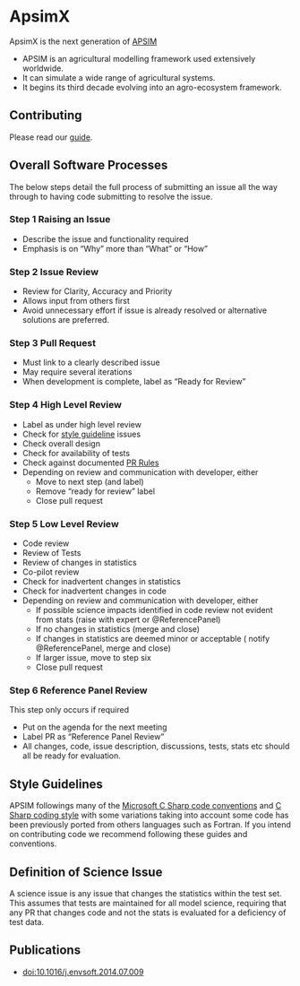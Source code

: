 # ApsimX

ApsimX is the next generation of [APSIM](https://www.apsim.info)

* APSIM is an agricultural modelling framework used extensively worldwide.
* It can simulate a wide range of agricultural systems.
* It begins its third decade evolving into an agro-ecosystem framework.

## Contributing

Please read our [guide](https://apsimnextgeneration.netlify.app/contribute/).

## Overall Software Processes

The below steps detail the full process of submitting an issue all the way through to having code submitting to resolve the issue.

### Step 1 Raising an Issue

* Describe the issue and functionality required
* Emphasis is on “Why” more than “What”  or “How”

### Step 2 Issue Review

* Review for Clarity, Accuracy and Priority
* Allows input from others first
* Avoid unnecessary effort if issue is already resolved or alternative solutions are preferred.

### Step 3 Pull Request

* Must link to a clearly described issue
* May require several iterations
* When development is complete, label as “Ready for Review”

### Step 4 High Level Review

* Label as under high level review
* Check for [style guideline](#style-guidelines) issues
* Check overall design
* Check for availability of tests
* Check against documented [PR Rules](#pull-request-requirements-and-best-practices)
* Depending on review and communication with developer, either
  * Move to next step (and label)
  * Remove “ready for review” label
  * Close pull request

### Step 5 Low Level Review

* Code review
* Review of Tests
* Review of changes in statistics
* Co-pilot review
* Check for inadvertent changes in statistics
* Check for inadvertent changes in code
* Depending on review and communication with developer, either
  * If possible science impacts identified in code review not evident from stats (raise with expert or @ReferencePanel)
  * If no changes in statistics (merge and close)
  * If changes in statistics are deemed minor or acceptable ( notify @ReferencePanel, merge and close)
  * If larger issue, move to step six
  * Close pull request

### Step 6 Reference Panel Review

This step only occurs if required

* Put on the agenda for the next meeting
* Label PR as “Reference Panel Review”
* All changes, code, issue description, discussions, tests, stats etc should all be ready for evaluation.

## Style Guidelines

APSIM followings many of the [Microsoft C Sharp code conventions](https://learn.microsoft.com/en-us/dotnet/csharp/fundamentals/coding-style/coding-conventions) and [C Sharp coding style](https://github.com/dotnet/runtime/blob/main/docs/coding-guidelines/coding-style.md) with some variations taking into account some code has been previously ported from others languages such as Fortran. If you intend on contributing code we recommend following these guides and conventions.

## Definition of Science Issue

A science issue is any issue that changes the statistics within the test set.  This assumes that tests are maintained for all model science, requiring that any PR that changes code and not the stats is evaluated for a deficiency of test data.

## Publications

* [doi:10.1016/j.envsoft.2014.07.009](https://dx.doi.org/10.1016/j.envsoft.2014.07.009)
